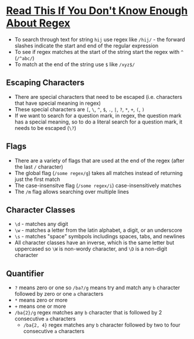 # [Read This If You Don't Know Enough About Regex](https://levelup.gitconnected.com/read-this-if-you-dont-know-enough-about-regex-73141bb0e1a7)

* To search through text for string `hij` use regex like `/hij/` - the forward slashes indicate the start and end of the regular expression
* To see if regex matches at the start of the string start the regex with `^` (`/^abc/`)
* To match at the end of the string use `$` like `/xyz$/`

## Escaping Characters

* There are special characters that need to be escaped (i.e. characters that have special meaning in regex)
* These special characters are `[`, `\`, `^`, `$`, `.`, `|`, `?`, `*`, `+`, `(`, `)`
* If we want to search for a question mark, in regex, the question mark has a special meaning, so to do a literal search for a question mark, it needs to be escaped (`\?`)

## Flags

* There are a variety of flags that are used at the end of the regex (after the last `/` character)
* The global flag (`/some regex/g`) takes all matches instead of returning just the first match
* The case-insensitve flag (`/some regex/i`) case-insensitively matches
* The `/m` flag allows searching over multiple lines

## Character Classes

* `\d` - matches any digit
* `\w` - matches a letter from the latin alphabet, a digit, or an underscore
* `\s` - matches "space" symbpols includings spaces, tabs, and newlines
* All character classes have an inverse, which is the same letter but uppercased so `\W` is non-wordy character, and `\D` is a non-digit character

## Quantifier

* `?` means zero or one so `/ba?/g` means try and match any `b` character followed by zero or one `a` characters
* `*` means zero or more
* `+` means one or more
* `/ba{2}/g` regex matches any `b` character that is followed by 2 consecutive `a` characters
  * `/ba{2, 4}` regex matches any `b` character followed by two to four consecutive `a` characters